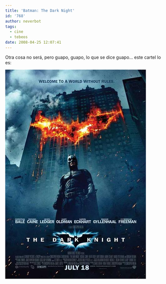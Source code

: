 ```yaml
---
title: 'Batman: The Dark Night'
id: '768'
author: neverbot
tags:
  - cine
  - tebeos
date: 2008-04-25 12:07:41
---
```


Otra cosa no será, pero guapo, guapo, lo que se dice guapo... este cartel lo es:

![Batman: The Dark Night](./batman-the-dark-night/batman_the_dark_night.jpg "Batman: The Dark Night")
